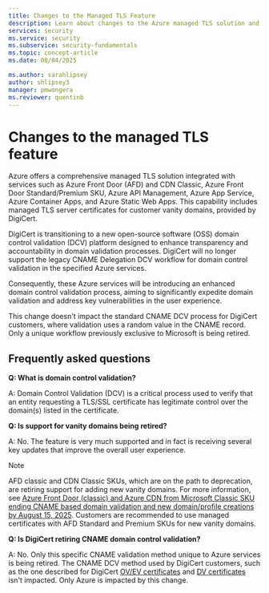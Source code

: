 ```yaml
---
title: Changes to the Managed TLS Feature
description: Learn about changes to the Azure managed TLS solution and domain control validation process.
services: security
ms.service: security
ms.subservice: security-fundamentals
ms.topic: concept-article
ms.date: 08/04/2025

ms.author: sarahlipsey
author: shlipsey3
manager: pmwongera
ms.reviewer: quentinb
---
```


# Changes to the managed TLS feature

Azure offers a comprehensive managed TLS solution integrated with services such as Azure Front Door (AFD) and CDN Classic, Azure Front Door Standard/Premium SKU, Azure API Management, Azure App Service, Azure Container Apps, and Azure Static Web Apps. This capability includes managed TLS server certificates for customer vanity domains, provided by DigiCert.

DigiCert is transitioning to a new open-source software (OSS) domain control validation (DCV) platform designed to enhance transparency and accountability in domain validation processes. DigiCert will no longer support the legacy CNAME Delegation DCV workflow for domain control validation in the specified Azure services.

Consequently, these Azure services will be introducing an enhanced domain control validation process, aiming to significantly expedite domain validation and address key vulnerabilities in the user experience.

This change doesn't impact the standard CNAME DCV process for DigiCert customers, where validation uses a random value in the CNAME record. Only a unique workflow previously exclusive to Microsoft is being retired.

## Frequently asked questions

**Q: What is domain control validation?**

A: Domain Control Validation (DCV) is a critical process used to verify that an entity requesting a TLS/SSL certificate has legitimate control over the domain(s) listed in the certificate.

**Q: Is support for vanity domains being retired?**

A: No. The feature is very much supported and in fact is receiving several key updates that improve the overall user experience.

> [!NOTE]
> AFD classic and CDN Classic SKUs, which are on the path to deprecation, are retiring support for adding new vanity domains. For more information, see [Azure Front Door (classic) and Azure CDN from Microsoft Classic SKU ending CNAME based domain validation and new domain/profile creations by August 15, 2025](https://azure.microsoft.com/updates?id=498522). Customers are recommended to use managed certificates with AFD Standard and Premium SKUs for new vanity domains.

**Q: Is DigiCert retiring CNAME domain control validation?**

A: No. Only this specific CNAME validation method unique to Azure services is being retired. The CNAME DCV method used by DigiCert customers, such as the one described for DigiCert [OV/EV certificates](https://docs.digicert.com/en/certcentral/manage-certificates/supported-dcv-methods-for-validating-the-domains-on-ov-ev-tls-ssl-certificate-orders/use-the-dns-cname-validation-method-to-verify-domain-control.html) and [DV certificates](https://docs.digicert.com/en/certcentral/manage-certificates/dv-certificate-enrollment/domain-control-validation--dcv--methods/use-the-dns-cname-dcv-method.html) isn't impacted. Only Azure is impacted by this change.

